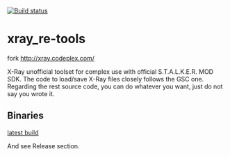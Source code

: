 [![Build status](https://ci.appveyor.com/api/projects/status/igqht08v92l56k7t?svg=true)](https://ci.appveyor.com/project/abramcumner/xray-re-tools)

xray_re-tools
=============

fork http://xray.codeplex.com/

X-Ray unofficial toolset for complex use with official S.T.A.L.K.E.R. MOD SDK. The code to load/save X-Ray files closely follows the GSC one. Regarding the rest source code, you can do whatever you want, just do not say you wrote it. 

Binaries
--------

[latest build](https://ci.appveyor.com/api/projects/abramcumner/xray-re-tools/artifacts/xray_re-tools_latest.7z)

And see Release section.

